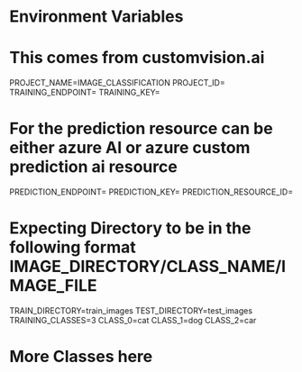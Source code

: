# Environment Variables

# This comes from customvision.ai
PROJECT_NAME=IMAGE_CLASSIFICATION
PROJECT_ID=
TRAINING_ENDPOINT=<URL>
TRAINING_KEY=<key>

# For the prediction resource can be either azure AI or azure custom prediction ai resource
PREDICTION_ENDPOINT=<URL>
PREDICTION_KEY=<key>
PREDICTION_RESOURCE_ID=

# Expecting Directory to be in the following format IMAGE_DIRECTORY/CLASS_NAME/IMAGE_FILE

TRAIN_DIRECTORY=train_images
TEST_DIRECTORY=test_images
TRAINING_CLASSES=3
CLASS_0=cat
CLASS_1=dog
CLASS_2=car
# More Classes here
```